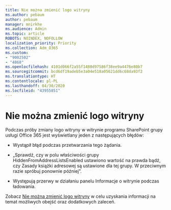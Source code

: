```yaml
---
title: Nie można zmienić logo witryny
ms.author: pebaum
author: pebaum
manager: mnirkhe
ms.audience: Admin
ms.topic: article
ROBOTS: NOINDEX, NOFOLLOW
localization_priority: Priority
ms.collection: Adm_O365
ms.custom:
- "9002502"
- "4868"
ms.openlocfilehash: 4101d066f2a55f1480d97586f38ee9a4476e80b7
ms.sourcegitcommit: bcd6df19adeb5e3a04e518a05621dd6c68da93f2
ms.translationtype: HT
ms.contentlocale: pl-PL
ms.lasthandoff: 04/30/2020
ms.locfileid: "43955851"
---
```

# <a name="unable-to-change-site-logo"></a>Nie można zmienić logo witryny

Podczas próby zmiany logo witryny w witrynie programu SharePoint grupy usługi Office 365 jest wyświetlany jeden z następujących błędów:

- Wystąpił błąd podczas przetwarzania tego żądania.

- „Sprawdź, czy w polu właściwości grupy HiddenFromAddressListsEnabled ustawiono wartość na prawda bądź, czy Zasady książki adresowej są ustawione dla tej grupy. W przeciwnym razie spróbuj ponownie później”.

- Występują przerwy w działaniu panelu Informacje o witrynie podczas ładowania.

Zobacz [Nie można zmienić logo witryny](https://docs.microsoft.com/sharepoint/troubleshoot/sites/error-when-changing-o365-site-logo) w celu uzyskania informacji na temat możliwych obejść oraz dodatkowych zaleceń.
